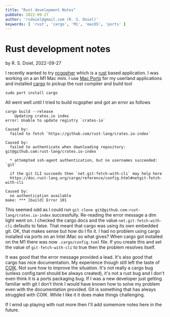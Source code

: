 ```yaml
---
title: "Rust development Notes"
pubDate: 2022-09-27
author: 'rsdoiel@gmail.com (R. S. Doiel)'
keywords: [ 'rust', 'cargo', 'M1', 'macOS', 'ports' ]
---
```


Rust development notes
======================

by R. S. Doiel, 2022-09-27

I recently wanted to try [ncgopher](https://github.com/jansc/ncgopher) which is a [rust](https://rust-lang.org) based application. I was working on a an M1 Mac mini. I use [Mac Ports](https://www.macports.org) for my userland applications and installed [cargo](https://doc.rust-lang.org/cargo/) to pickup the rust compiler and build tool

```shell
sudo port install cargo
```

All went well until I tried to build ncgopher and got an error as follows

```
cargo build --release
    Updating crates.io index
error: Unable to update registry `crates-io`

Caused by:
  failed to fetch `https://github.com/rust-lang/crates.io-index`

Caused by:
  failed to authenticate when downloading repository: git@github.com:rust-lang/crates.io-index

  * attempted ssh-agent authentication, but no usernames succeeded: `git`

  if the git CLI succeeds then `net.git-fetch-with-cli` may help here
  https://doc.rust-lang.org/cargo/reference/config.html#netgit-fetch-with-cli

Caused by:
  no authentication available
make: *** [build] Error 101
```

This seemed odd as I could run `git clone git@github.com:rust-lang/crates.io-index` successfully. Re-reading the error message a dim light went on. I checked the cargo docs and the value `net.git-fetch-with-cli` defaults to false. That meant that cargo was using its own embedded git. OK, that makes sense but how do I fix it. I had no problem using cargo installed via ports on an Intel iMac so what gives? When cargo got installed on the M1 there was now `.cargo/config.toml` file. If you create this and set the value of `git-fetch-with-cli` to true then the problem resolves itself.

It was good that the error message provided a lead. It's also good that cargo has nice documentation. My experience though still left the taste of [COIK](https://www.urbandictionary.com/define.php?term=coik). Not sure how to improve the situation. It's not really a cargo bug (unless config.taml should be always created), it's not a rust bug and I don't even think it is a ports packaging bug.  If I was a new developer just getting familiar with git I don't think I would have known how to solve my problem even with the documentation provided. Git is something that has always struggled with COIK. While I like it it does make things challenging.

If I wind up playing with rust more then I'll add somemore notes here in the future.




